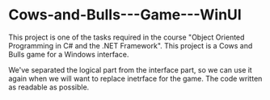 # Cows-and-Bulls---Game---WinUI
This project is one of the tasks required in the course "Object Oriented Programming in C# and the .NET Framework".
This project is a Cows and Bulls game for a Windows interface.

We've separated the logical part from the interface part, so we can use it again when we will want to replace inetrface for the game. The code written as readable as possible.
